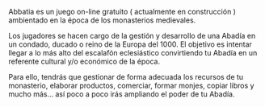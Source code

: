 Abbatia es un juego on-line gratuito (  actualmente en construcción ) ambientado en la época de los monasterios medievales.

Los jugadores se hacen cargo de la gestión y desarrollo de una Abadía en un condado, ducado o reino de la Europa del 1000. El objetivo es intentar llegar a lo más alto del escalafón eclesiástico convirtiendo tu Abadía en un referente cultural y/o económico de la época.

Para ello, tendrás que gestionar de forma adecuada los recursos de tu monasterio, elaborar productos, comerciar, formar monjes, copiar libros y mucho más... así poco a poco irás ampliando el poder de tu Abadía.